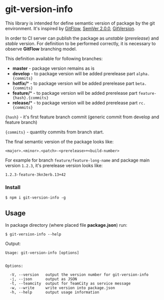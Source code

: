 # git-version-info

This library is intended for define semantic version of package by the git environment.
It's inspired by [GitFlow](http://nvie.com/posts/a-successful-git-branching-model/), [SemVer 2.0.0](https://semver.org/), [GitVersion](https://gitversion.readthedocs.io/en/latest/).

In order to CI server can publish the package as _unstable_ (_prerelease_) and _stable_ version.
For definition to be performed correctly, it is necessary to observe **GitFlow** branching model.

This definition available for following branches:

* **master** - package version remains as is
* **develop** - to package version will be added prerelease part `alpha.{commits}`
* **hotfix/*** - to package version will be added prerelease part `beta.{commits}`
* **feature/*** - to package version will be added prerelease part `feature-{hash}.{commits}`
* **release/*** - to package version will be added prerelease part `rc.{commits}`

`{hash}` - it's first feature branch commit (generic commit from develop and feature branch)

`{commits}` - quantity commits from branch start.

The final semantic version of the package looks like:

```
<major>.<minor>.<patch>-<prerelease>+<build-number>
```

For example for branch `feature/feature-long-name` and package main version `1.2.3`,
it's prerelease version looks like:

```
1.2.3-feature-3kn3erb.13+42
```

### Install

```
$ npm i git-version-info -g
```

## Usage


In package directory (where placed file **package.json**) run:
```
$ git-version-info --help
```

Output:
```
Usage: git-version-info [options]


Options:

  -V, --version   output the version number for git-version-info
  -j, --json      output as JSON
  -t, --teamcity  output for TeamCity as service message
  -w, --write     write version into package.json
  -h, --help      output usage information
```
